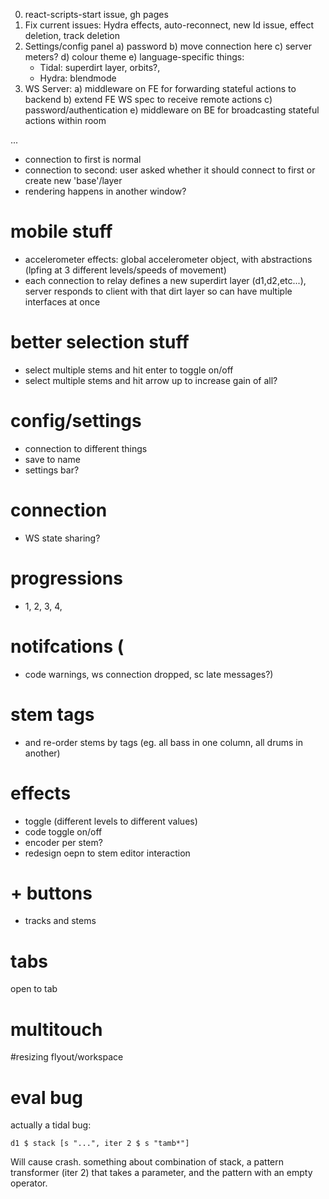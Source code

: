 0) react-scripts-start issue, gh pages
1) Fix current issues: Hydra effects, auto-reconnect, new Id issue, effect deletion, track deletion
2) Settings/config panel
   a) password
   b) move connection here
   c) server meters?
   d) colour theme
   e) language-specific things:
      - Tidal: superdirt layer, orbits?,
      - Hydra: blendmode
3) WS Server:
   a) middleware on FE for forwarding stateful actions to backend
   b) extend FE WS spec to receive remote actions
   c) password/authentication
   e) middleware on BE for broadcasting stateful actions within room

...
- connection to first is normal
- connection to second: user asked whether it should connect to first or create new 'base'/layer
- rendering happens in another window?

# mobile stuff
- accelerometer effects: global accelerometer object, with abstractions (lpfing at 3 different levels/speeds of movement)
- each connection to relay defines a new superdirt layer (d1,d2,etc...), server responds to client with that dirt layer
  so can have multiple interfaces at once

# better selection stuff
- select multiple stems and hit enter to toggle on/off
- select multiple stems and hit arrow up to increase gain of all?

# config/settings
- connection to different things
- save to name
- settings bar?

# connection
- WS state sharing?

# progressions
-  1, 2, 3, 4,

# notifcations (
- code warnings, ws connection dropped, sc late messages?)

# stem tags
- and re-order stems by tags (eg. all bass in one column, all drums in another)

# effects
- toggle (different levels to different values)
- code toggle on/off
- encoder per stem?
- redesign oepn to stem editor interaction





# + buttons
- tracks and stems

# tabs
open to tab


# multitouch

#resizing flyout/workspace


# eval bug
 actually a tidal bug:

 ```d1 $ stack [s "...", iter 2 $ s "tamb*"]```

  Will cause crash. something about combination of stack, a pattern transformer (iter 2)
  that takes a parameter, and the pattern with an empty operator.
